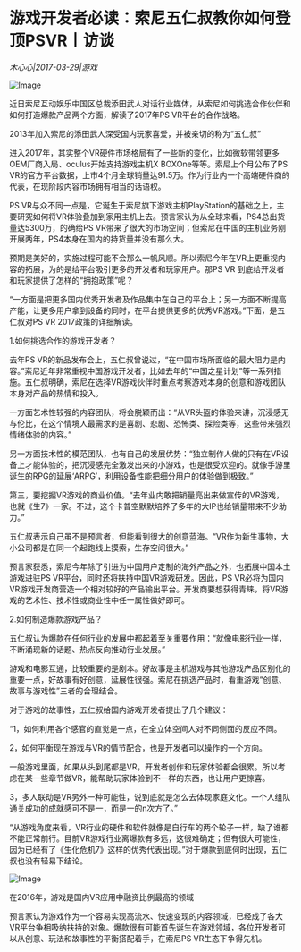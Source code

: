 # 游戏开发者必读：索尼五仁叔教你如何登顶PSVR丨访谈

*木心心|2017-03-29|游戏*

![Image](http://static.ylzbl.com/uploads/ueditor/php/upload/image/20170822/1503386312339022.jpeg)

近日索尼互动娱乐中国区总裁添田武人对话行业媒体，从索尼如何挑选合作伙伴和如何打造爆款产品两个方面，解读了2017年PS VR平台的合作战略。

2013年加入索尼的添田武人深受国内玩家喜爱，并被亲切的称为“五仁叔”

进入2017年，其实整个VR硬件市场格局有了一些新的变化，比如微软带领更多OEM厂商入局、oculus开始支持游戏主机X BOXOne等等。索尼上个月公布了PS VR的官方平台数据，上市4个月全球销量达91.5万。作为行业内一个高端硬件商的代表，在现阶段内容市场拥有相当的话语权。

PS VR与众不同一点是，它诞生于索尼旗下游戏主机PlayStation的基础之上，主要研究如何将VR体验叠加到家用主机上去。预言家认为从全球来看，PS4总出货量达5300万，的确给PS VR带来了很大的市场空间；但索尼在中国的主机业务刚开展两年，PS4本身在国内的持货量并没有那么大。

预期是美好的，实施过程可能不会那么一帆风顺。所以索尼今年在VR上更重视内容的拓展，为的是给平台吸引更多的开发者和玩家用户。那PS VR 到底给开发者和玩家提供了怎样的“拥抱政策”呢？

“一方面是把更多国内优秀开发者及作品集中在自己的平台上；另一方面不断提高产能，让更多用户拿到设备的同时，在平台提供更多的优秀VR游戏。”下面，是五仁叔对PS VR 2017政策的详细解读。

1.如何挑选合作的游戏开发者？

去年PS VR的新品发布会上，五仁叔曾说过，“在中国市场所面临的最大阻力是内容。”索尼近年非常重视中国游戏开发者，比如去年的“中国之星计划”等一系列措施。五仁叔明确，索尼在选择VR游戏伙伴时重点考察游戏本身的创意和游戏团队本身对产品的热情和投入。

一方面艺术性较强的内容团队，将会脱颖而出：“从VR头盔的体验来讲，沉浸感无与伦比，在这个情境人最需求的是喜剧、悲剧、恐怖类、探险类等，这些带来强烈情绪体验的内容。”

另一方面技术性的模范团队，也有自己的发展优势：“独立制作人做的只有在VR设备上才能体验的，把沉浸感完全激发出来的小游戏，也是很受欢迎的。就像手游里诞生的RPG的延展‘ARPG’，利用设备性能把细分用户的体验做到极致。”

第三，要挖掘VR游戏的商业价值。“去年业内敢把销量亮出来做宣传的VR游戏，也就《生7》一家。不过，这个卡普空默默培养了多年的大IP也给销量带来不少助力。”

五仁叔表示自己虽不是预言者，但能看到很大的创意蓝海。“VR作为新生事物，大小公司都是在同一个起跑线上摸索，生存空间很大。”

预言家获悉，索尼今年除了引进为中国用户定制的海外产品之外，也拓展中国本土游戏进驻PS VR平台，同时还将扶持中国VR游戏研发。因此，PS VR必将为国内VR游戏开发商营造一个相对较好的产品输出平台。开发商要想获得青睐，将VR游戏的艺术性、技术性或商业性中任一属性做好即可。

2.如何制造爆款游戏产品？

五仁叔认为爆款在任何行业的发展中都起着至关重要作用：“就像电影行业一样，不断涌现新的话题、热点反向推动行业发展。”

游戏和电影互通，比较重要的是剧本。好故事是主机游戏与其他游戏产品区别化的重要一点，好故事有好创意，延展性很强。索尼在挑选产品时，看重游戏“创意、故事与游戏性”三者的合理结合。

对于游戏的故事性，五仁叔给国内游戏开发者提出了几个建议：

“1，如何利用各个感官的直觉是一点，在全立体空间人对不同侧面的反应不同。

2，如何平衡现在游戏与VR的情节配合，也是开发者可以操作的一个方向。

一般游戏里面，如果从头到尾都是VR，开发者创作和玩家体验都会很累。所以考虑在某一些章节做VR，能帮助玩家体验到不一样的东西，也让用户更惊喜。

3，多人联动是VR另外一种可能性，说到底就是怎么去体现家庭文化。一个人组队通关成功的成就感可不是一，而是一的n次方了。”

“从游戏角度来看，VR行业的硬件和软件就像是自行车的两个轮子一样，缺了谁都不能正常前行。目前VR游戏行业离爆款有多远，这很难确定；但有很大可能性，因为已经有了《生化危机7》这样的优秀代表出现。”对于爆款到底何时出现，五仁叔也没有轻易下结论。

![Image](http://p2.pstatp.com/large/37c2000398e484405127)

在2016年，游戏是国内VR应用中融资比例最高的领域

预言家认为游戏作为一个容易实现高流水、快速变现的内容领域，已经成了各大VR平台争相吸纳扶持的对象。爆款很有可能首先诞生在游戏领域，各位开发者可以从创意、玩法和故事性的平衡搭配着手，在索尼PS VR生态下争得先机。

